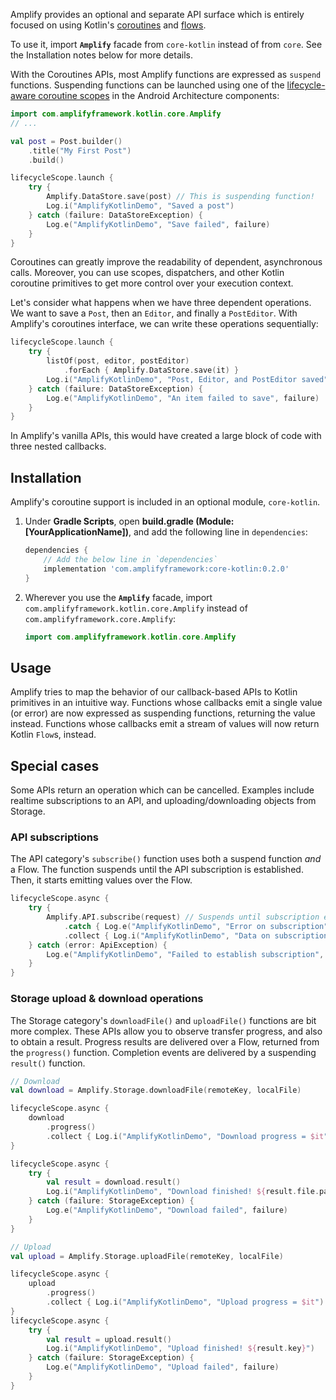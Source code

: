 Amplify provides an optional and separate API surface which is entirely focused on using Kotlin's [coroutines](https://developer.android.com/kotlin/coroutines) and [flows](https://developer.android.com/kotlin/flow).

To use it, import **`Amplify`** facade from `core-kotlin` instead of from `core`. See the Installation notes below for more details.

With the Coroutines APIs, most Amplify functions are expressed as `suspend` functions. Suspending functions can be launched using one of the [lifecycle-aware coroutine scopes](https://developer.android.com/topic/libraries/architecture/coroutines#lifecyclescope) in the Android Architecture components:


```kotlin
import com.amplifyframework.kotlin.core.Amplify
// ...

val post = Post.builder()
    .title("My First Post")
    .build()

lifecycleScope.launch {
    try {
        Amplify.DataStore.save(post) // This is suspending function!
        Log.i("AmplifyKotlinDemo", "Saved a post")
    } catch (failure: DataStoreException) {
        Log.e("AmplifyKotlinDemo", "Save failed", failure)
    }
}
```

Coroutines can greatly improve the readability of dependent, asynchronous calls. Moreover, you can use scopes, dispatchers, and other Kotlin coroutine primitives to get more control over your execution context.

Let's consider what happens when we have three dependent operations. We want to save a `Post`, then an `Editor`, and finally a `PostEditor`. With Amplify's coroutines interface, we can write these operations sequentially:


```kotlin
lifecycleScope.launch {
    try {
        listOf(post, editor, postEditor)
            .forEach { Amplify.DataStore.save(it) }
        Log.i("AmplifyKotlinDemo", "Post, Editor, and PostEditor saved")
    } catch (failure: DataStoreException) {
        Log.e("AmplifyKotlinDemo", "An item failed to save", failure)
    }
}
```

In Amplify's vanilla APIs, this would have created a large block of code with three nested callbacks.

## Installation

Amplify's coroutine support is included in an optional module, `core-kotlin`. 

1.  Under **Gradle Scripts**, open **build.gradle (Module: [YourApplicationName])**, and add the following line in `dependencies`:

    ```groovy
    dependencies {
        // Add the below line in `dependencies`
        implementation 'com.amplifyframework:core-kotlin:0.2.0'
    }
    ```

2. Wherever you use the **`Amplify`** facade, import `com.amplifyframework.kotlin.core.Amplify` instead of `com.amplifyframework.core.Amplify`:

    ```java
    import com.amplifyframework.kotlin.core.Amplify
    ```

## Usage

Amplify tries to map the behavior of our callback-based APIs to Kotlin primitives in an intuitive way. Functions whose callbacks emit a single value (or error) are now expressed as suspending functions, returning the value instead. Functions whose callbacks emit a stream of values will now return Kotlin `Flow`s, instead.

## Special cases

Some APIs return an operation which can be cancelled. Examples include realtime subscriptions to an API, and uploading/downloading objects from Storage.

### API subscriptions

The API category's `subscribe()` function uses both a suspend function _and_ a Flow. The function suspends until the API subscription is established. Then, it starts emitting values over the Flow.

```kotlin
lifecycleScope.async {
    try {
        Amplify.API.subscribe(request) // Suspends until subscription established
            .catch { Log.e("AmplifyKotlinDemo", "Error on subscription", it) }
            .collect { Log.i("AmplifyKotlinDemo", "Data on subscription = $it") }
    } catch (error: ApiException) {
        Log.e("AmplifyKotlinDemo", "Failed to establish subscription", error)
    }
}
```

### Storage upload & download operations

The Storage category's `downloadFile()` and `uploadFile()` functions are bit more complex. These APIs allow you to observe transfer progress, and also to obtain a result. Progress results are delivered over a Flow, returned from the `progress()` function. Completion events are delivered by a suspending `result()` function.

```kotlin
// Download
val download = Amplify.Storage.downloadFile(remoteKey, localFile)

lifecycleScope.async {
    download
        .progress()
        .collect { Log.i("AmplifyKotlinDemo", "Download progress = $it") }
}

lifecycleScope.async {
    try {
        val result = download.result()
        Log.i("AmplifyKotlinDemo", "Download finished! ${result.file.path}")
    } catch (failure: StorageException) {
        Log.e("AmplifyKotlinDemo", "Download failed", failure)
    }
}

// Upload
val upload = Amplify.Storage.uploadFile(remoteKey, localFile)

lifecycleScope.async {
    upload
        .progress()
        .collect { Log.i("AmplifyKotlinDemo", "Upload progress = $it") }
}
lifecycleScope.async {
    try {
        val result = upload.result()
        Log.i("AmplifyKotlinDemo", "Upload finished! ${result.key}")
    } catch (failure: StorageException) {
        Log.e("AmplifyKotlinDemo", "Upload failed", failure)
    }
}
```
